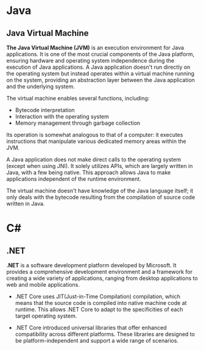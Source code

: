 # Java
## Java Virtual Machine

**The Java Virtual Machine (JVM)** is an execution environment for Java applications. It is one of the most crucial components of the Java platform, ensuring hardware and operating system independence during the execution of Java applications. A Java application doesn't run directly on the operating system but instead operates within a virtual machine running on the system, providing an abstraction layer between the Java application and the underlying system.

The virtual machine enables several functions, including:

- Bytecode interpretation
- Interaction with the operating system
- Memory management through garbage collection

Its operation is somewhat analogous to that of a computer: it executes instructions that manipulate various dedicated memory areas within the JVM.

A Java application does not make direct calls to the operating system (except when using JNI). It solely utilizes APIs, which are largely written in Java, with a few being native. This approach allows Java to make applications independent of the runtime environment.

The virtual machine doesn't have knowledge of the Java language itself; it only deals with the bytecode resulting from the compilation of source code written in Java.

# C#

## .NET

**.NET** is a software development platform developed by Microsoft. It provides a comprehensive development environment and a framework for creating a wide variety of applications, ranging from desktop applications to web and mobile applications.

- .NET Core uses JIT(Just-in-Time Compilation) compilation, which means that the source code is compiled into native machine code at runtime. This allows .NET Core to adapt to the specificities of each target operating system.

- .NET Core introduced universal libraries that offer enhanced compatibility across different platforms. These libraries are designed to be platform-independent and support a wide range of scenarios.
